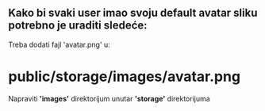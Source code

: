 ## Kako bi svaki user imao svoju default avatar sliku potrebno je uraditi sledeće:

Treba dodati fajl 'avatar.png' u: 

# public/storage/images/avatar.png

Napraviti __'images'__ direktorijum unutar __'storage'__ direktorijuma
